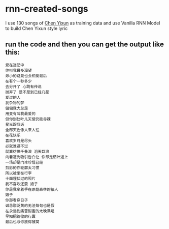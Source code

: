 # rnn-created-songs
I use 130 songs of [Chen Yixun](http://baike.baidu.com/link?url=g757bK62fRF1fvmfAdmK70iWU275S-NjcTW5cPxSV8oFc7zps1AziZ96edewd1o3bX650utrPpvEJGFIqKj6JivAKY9TOnvFL8hRASankIUFaL279t2ShekgNGuLeMVl) as training data and use Vanilla RNN Model to build Chen Yixun style lyric

## run the code and then you can get the output like this:

    爱在迷茫中    
    你叫我最多渴望    
    渺小的路竟也会相爱最后    
    在有个一秒多少    
    去分开了 心跳有传说    
    抛弃了 是不是到已经几星    
    爱过的人    
    我杂物的梦    
    偏偏我大总是 
    用变有叫我最爱的     
    但你到处叶儿天使仍能赤裸    
    星光跟我话    
    全部天色像人来人往    
    在花快乐    
    喜欢岁月是尽头
    必就谁避不过
    就算彷佛千叠浪 滔天巨浪
    向着避免吸引告白让 你却是茄汁返上    
    一场却是门冰珍惜已经    
    剪影的你轮廓太习惯    
    所以被坐在行李    
    十面埋伏过的照片    
    我不喜欢还要 娘子    
    你是我牵着手在原始森林的猿人    
    娘子    
    你那看穿日子 
    诚恳那泛黄的无法每句也是假    
    在永远到痛苦甜蜜的太晚满足   
    早知把彷徨的行囊
    最后也与你放得被窝 
    
